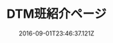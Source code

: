 ---
title: "DTM班紹介ページ"
draft: false
date: "2016-09-01T23:46:37.121Z"
path: "/posts/perfecting-the-art-of-perfection/"
group: all
type: page
---